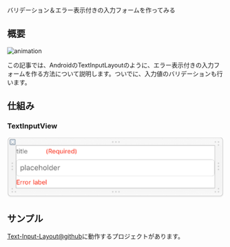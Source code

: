 バリデーション＆エラー表示付きの入力フォームを作ってみる

## 概要
<p><img src="https://github.com/ayakix/Text-Input-Layout
/raw/master/images/animation.gif" alt="animation" width="300"></p>

この記事では、AndroidのTextInputLayoutのように、エラー表示付きの入力フォームを作る方法について説明します。ついでに、入力値のバリデーションも行います。

## 仕組み
### TextInputView
![image1](https://github.com/ayakix/Text-Input-Layout/raw/master/images/image1.png)


## サンプル
[Text-Input-Layout@github](https://github.com/ayakix/Text-Input-Layout)に動作するプロジェクトがあります。
